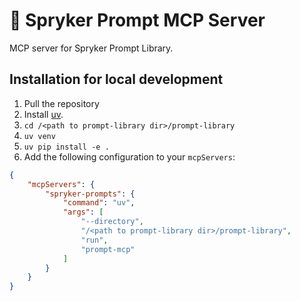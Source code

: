 # 🚀 Spryker Prompt MCP Server

MCP server for Spryker Prompt Library.

## Installation for local development
1. Pull the repository
2. Install [uv](https://docs.astral.sh/uv/#installation).
3. `cd /<path to prompt-library dir>/prompt-library`
4. `uv venv`
5. `uv pip install -e .`
6. Add the following configuration to your `mcpServers`:
```json
{
    "mcpServers": {
        "spryker-prompts": {
            "command": "uv",
            "args": [
                "--directory",
                "/<path to prompt-library dir>/prompt-library",
                "run",
                "prompt-mcp"
            ]
        }
    }
}
```
